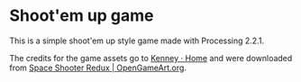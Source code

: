 # Shoot'em up game

This is a simple shoot'em up style game made with Processing 2.2.1.

The credits for the game assets go to [Kenney · Home](http://www.kenney.nl/) and were downloaded from [Space Shooter Redux | OpenGameArt.org](http://opengameart.org/content/space-shooter-redux).

